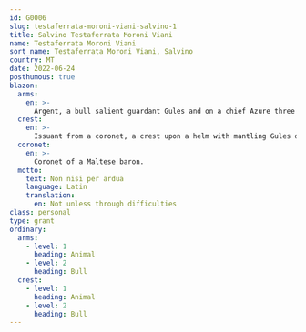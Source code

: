 ```yaml
---
id: G0006
slug: testaferrata-moroni-viani-salvino-1
title: Salvino Testaferrata Moroni Viani
name: Testaferrata Moroni Viani
sort_name: Testaferrata Moroni Viani, Salvino
country: MT
date: 2022-06-24
posthumous: true
blazon:
  arms:
    en: >-
      Argent, a bull salient guardant Gules and on a chief Azure three mullets of six points Or (TESTAFERRATA – baronial line).
  crest:
    en: >-
      Issuant from a coronet, a crest upon a helm with mantling Gules doubled Argent and a wreath of the liveries a demi-bull guardant Gules.
  coronet:
    en: >-
      Coronet of a Maltese baron.
  motto:
    text: Non nisi per ardua
    language: Latin
    translation:
      en: Not unless through difficulties
class: personal
type: grant
ordinary:
  arms:
    - level: 1
      heading: Animal
    - level: 2
      heading: Bull
  crest:
    - level: 1
      heading: Animal
    - level: 2
      heading: Bull
---
```

